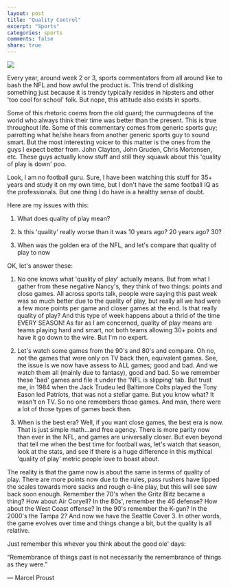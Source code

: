 ```yaml
---
layout: post
title: "Quality Control"
excerpt: "Sports"
categories: sports
comments: false
share: true
---
```


![](http://bloviatingzeppelin.net/wp-content/uploads/2014/02/Manning-in-Super-Bowl-48.jpg)




Every year, around week 2 or 3, sports commentators from all around like to bash the NFL and how awful the product is. This trend of disliking something just because it is trendy typically resides in hipsters and other 'too cool for school' folk. But nope, this attitude also exists in sports.



Some of this rhetoric coems from the old guard; the curmugdeons of the world who always think their time was better than the present. This is true throughout life. Some of this commentary comes from generic sports guy; parrotting what he/she hears from another generic sports guy to sound smart. But the most interesting voicer to this matter is the ones from the guys I expect better from. John Clayton, John Gruden, Chris Mortensen, etc. These guys actually know stuff and still they squawk about this 'quality of play is down' poo.


Look, I am no football guru. Sure, I have been watching this stuff for 35+ years and study it on my own time, but I don't have the same football IQ as the professionals. But one thing I do have is a healthy sense of doubt.


Here are my issues with this:


1. What does quality of play mean?

2. Is this 'quality' really worse than it was 10 years ago? 20 years ago? 30?

3. When was the golden era of the NFL, and let's compare that quality of play to now


OK, let's answer these:

1. No one knows what 'quality of play' actually means. But from what I gather from these negative Nancy's, they think of two things: points and close games. All across sports talk, people were saying this past week was so much better due to the quality of play, but really all we had were a few more points per game and closer games at the end. Is that really quality of play? And this type of week happens about a thrid of the time EVERY SEASON! As far as I am concerned, quality of play means are teams playing hard and smart, not both teams allowing 30+ points and have it go down to the wire. But I'm no expert.


2. Let's watch some games from the 90's and 80's and compare. Oh no, not the games that were only on TV back then, equivalent games. See, the issue is we now have assess to ALL games; good and bad. And we watch them all (mainly due to fantasy), good and bad. So we remember these 'bad' games and file it under the 'NFL is slipping' tab. But trust me, in 1984 when the Jack Trudeu led Baltimore Colts played the Tony Eason led Patriots, that was not a stellar game. But you know what? It wasn't on TV. So no one remembers those games. And man, there were a lot of those types of games back then.

3. When is the best era? Well, if you want close games, the best era is now. That is just simple math...and free agency. There is more parity now than ever in the NFL, and games are universally closer. But even beyond that tell me when the best time for football was, let's watch that season, look at the stats, and see if there is a huge difference in this mythical 'quality of play' metric people love to boast about.




The reality is that the game now is about the same in terms of quality of play. There are more points now due to the rules, pass rushers have tipped the scales towards more sacks and rough o-line play, but this will see saw back soon enough. Remember the 70's when the Gritz Blitz became a thing? How about Air Coryell? In the 80s', remember the 46 defense? How about the West Coast offense? In the 90's remember the K-gun? In the 2000's the Tampa 2? And now we have the Seattle Cover 3. In other words, the game evolves over time and things change a bit, but the quality is all relative. 

Just remember this whever you think about the good ole' days:

“Remembrance of things past is not necessarily the remembrance of things as they were.” 



― Marcel Proust







